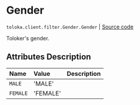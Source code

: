 # Gender
`toloka.client.filter.Gender.Gender` | [Source code](https://github.com/Toloka/toloka-kit/blob/v1.2.0.post1/src/client/filter.py#L257)

Toloker's gender.

## Attributes Description

| Name | Value | Description |
| :------| :-----------| :----------| 
`MALE`|'MALE'|
`FEMALE`|'FEMALE'|
